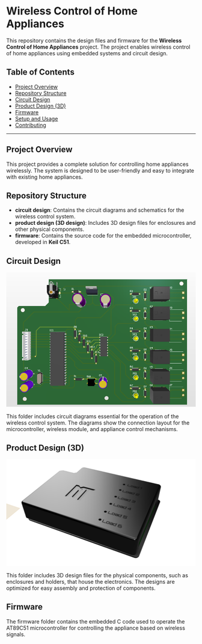 # Wireless Control of Home Appliances

This repository contains the design files and firmware for the **Wireless Control of Home Appliances** project. The project enables wireless control of home appliances using embedded systems and circuit design.

## Table of Contents
- [Project Overview](#project-overview)
- [Repository Structure](#repository-structure)
- [Circuit Design](#circuit-design)
- [Product Design (3D)](#product-design-3d)
- [Firmware](#firmware)
- [Setup and Usage](#setup-and-usage)
- [Contributing](#contributing)

---

## Project Overview

This project provides a complete solution for controlling home appliances wirelessly. The system is designed to be user-friendly and easy to integrate with existing home appliances.

## Repository Structure

- **circuit design**: Contains the circuit diagrams and schematics for the wireless control system.
- **product design (3D design)**: Includes 3D design files for enclosures and other physical components.
- **firmware**: Contains the source code for the embedded microcontroller, developed in **Keil C51**.

## Circuit Design

![Circuit Diagram](Circuit%20Design/PCB_Project/WCHA_V2_PCB.png)

This folder includes circuit diagrams essential for the operation of the wireless control system. The diagrams show the connection layout for the microcontroller, wireless module, and appliance control mechanisms.

## Product Design (3D)

![3D Enclosure](Product%20Design/WCHA_V2_v1.png)

This folder includes 3D design files for the physical components, such as enclosures and holders, that house the electronics. The designs are optimized for easy assembly and protection of components.

## Firmware

The firmware folder contains the embedded C code used to operate the AT89C51 microcontroller for controlling the appliance based on wireless signals.

